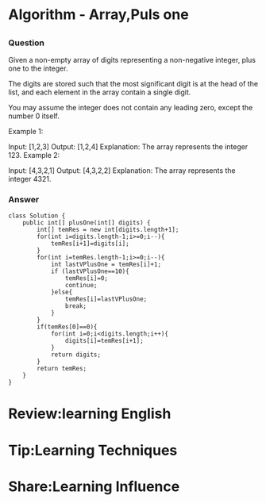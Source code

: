 # Algorithm - Array,Puls one #
##

### Question

Given a non-empty array of digits representing a non-negative integer, plus one to the integer.

The digits are stored such that the most significant digit is at the head of the list, and each element in the array contain a single digit.

You may assume the integer does not contain any leading zero, except the number 0 itself.

Example 1:

Input: [1,2,3]
Output: [1,2,4]
Explanation: The array represents the integer 123.
Example 2:

Input: [4,3,2,1]
Output: [4,3,2,2]
Explanation: The array represents the integer 4321.

### Answer

    class Solution {
	    public int[] plusOne(int[] digits) {
			int[] temRes = new int[digits.length+1];
			for(int i=digits.length-1;i>=0;i--){
				temRes[i+1]=digits[i];
			}
			for(int i=temRes.length-1;i>=0;i--){
				int lastVPlusOne = temRes[i]+1;
				if (lastVPlusOne==10){
					temRes[i]=0;
					continue;
				}else{
					temRes[i]=lastVPlusOne;
					break;
				}
			}
			if(temRes[0]==0){
				for(int i=0;i<digits.length;i++){
					digits[i]=temRes[i+1];
				}
				return digits;
			}
			return temRes;
	    }
    }


# Review:learning English

# Tip:Learning Techniques

# Share:Learning Influence